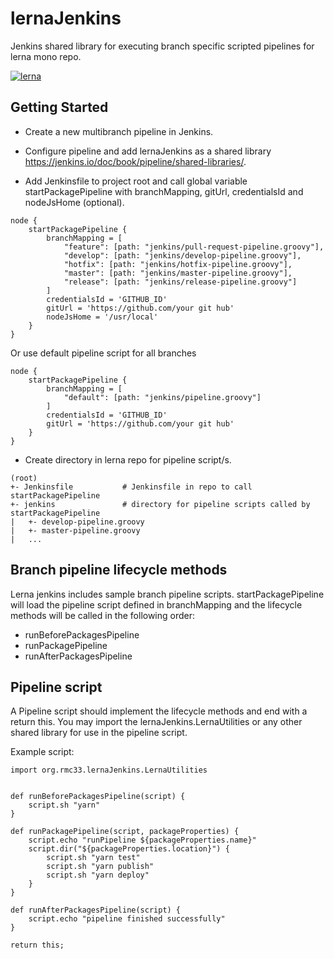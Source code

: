# lernaJenkins

Jenkins shared library for executing branch specific scripted pipelines for lerna mono repo.

[![lerna](https://img.shields.io/badge/maintained%20with-lerna-cc00ff.svg)](https://lerna.js.org/)

## Getting Started

* Create a new multibranch pipeline in Jenkins.

* Configure pipeline and add lernaJenkins as a shared library https://jenkins.io/doc/book/pipeline/shared-libraries/.

* Add Jenkinsfile to project root and call global variable startPackagePipeline with branchMapping, gitUrl, credentialsId and nodeJsHome (optional).

```
node {
    startPackagePipeline {
        branchMapping = [
            "feature": [path: "jenkins/pull-request-pipeline.groovy"],
            "develop": [path: "jenkins/develop-pipeline.groovy"],
            "hotfix": [path: "jenkins/hotfix-pipeline.groovy"],
            "master": [path: "jenkins/master-pipeline.groovy"],
            "release": [path: "jenkins/release-pipeline.groovy"]
        ]
        credentialsId = 'GITHUB_ID'
        gitUrl = 'https://github.com/your git hub'
        nodeJsHome = '/usr/local'
    }
}
```

Or use default pipeline script for all branches

```
node {
    startPackagePipeline {
        branchMapping = [
            "default": [path: "jenkins/pipeline.groovy"]
        ]
        credentialsId = 'GITHUB_ID'
        gitUrl = 'https://github.com/your git hub'
    }
}
```

* Create directory in lerna repo for pipeline script/s.

```
(root)
+- Jenkinsfile           # Jenkinsfile in repo to call startPackagePipeline
+- jenkins               # directory for pipeline scripts called by startPackagePipeline
|   +- develop-pipeline.groovy
|   +- master-pipeline.groovy
|   ...
```


## Branch pipeline lifecycle methods

Lerna jenkins includes sample branch pipeline scripts. startPackagePipeline will load the pipeline script defined in branchMapping and the lifecycle methods will be called in the following order:

* runBeforePackagesPipeline
* runPackagePipeline
* runAfterPackagesPipeline


## Pipeline script

A Pipeline script should implement the lifecycle methods and end with a return this. You may import the lernaJenkins.LernaUtilities or any other shared library for use in the pipeline script.

Example script:
```
import org.rmc33.lernaJenkins.LernaUtilities


def runBeforePackagesPipeline(script) {
    script.sh "yarn"
}

def runPackagePipeline(script, packageProperties) {
    script.echo "runPipeline ${packageProperties.name}"
    script.dir("${packageProperties.location}") {
        script.sh "yarn test"
        script.sh "yarn publish"
        script.sh "yarn deploy"
    }
}

def runAfterPackagesPipeline(script) {
    script.echo "pipeline finished successfully"
}

return this;
```

